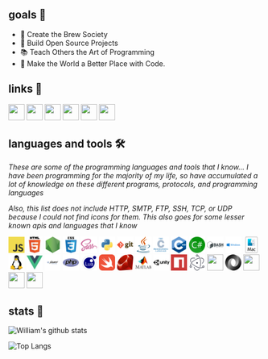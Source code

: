 ## goals 🎯
- 🍺  Create the Brew Society
- 👷  Build Open Source Projects
- 📚  Teach Others the Art of Programming
- 🤖  Make the World a Better Place with Code.


## links 🔗
[<img height="32" width="32" color="#1DA1F2" src="https://cdn.jsdelivr.net/npm/simple-icons@v3/icons/buymeacoffee.svg" />](https://brew-society.com/user/?id=2)
[<img height="32" width="32" color="#1DA1F2" src="https://cdn.jsdelivr.net/npm/simple-icons@v3/icons/apache.svg" />](https://william-mcgonagle.github.io/)
[<img height="32" width="32" color="#1DA1F2" src="https://cdn.jsdelivr.net/npm/simple-icons@v3/icons/github.svg" />](https://github.com/William-McGonagle)
[<img height="32" width="32" color="#1DA1F2" src="https://cdn.jsdelivr.net/npm/simple-icons@v3/icons/instagram.svg" />](https://www.instagram.com/william.mcgonagle/)
[<img height="32" width="32" color="#1DA1F2" src="https://cdn.jsdelivr.net/npm/simple-icons@v3/icons/twitter.svg" />](https://twitter.com/WilliamMcGona11?ref_src=twsrc%5Etfw)
[<img height="32" width="32" color="#1DA1F2" src="https://cdn.jsdelivr.net/npm/simple-icons@v3/icons/npm.svg" />](https://www.npmjs.com/~william_mcgonagle)


## languages and tools 🛠️
*These are some of the programming languages and tools that I know... I have been programming for the majority of my life, so have accumulated a lot of knowledge on these different programs, protocols, and programming languages*

*Also, this list does not include HTTP, SMTP, FTP, SSH, TCP, or UDP because I could not find icons for them. This also goes for some lesser known apis and languages that I know*

<img height="32" src="https://raw.githubusercontent.com/github/explore/80688e429a7d4ef2fca1e82350fe8e3517d3494d/topics/javascript/javascript.png"></img>
<img height="32" src="https://raw.githubusercontent.com/github/explore/80688e429a7d4ef2fca1e82350fe8e3517d3494d/topics/html/html.png"></img>
<img height="32" src="https://raw.githubusercontent.com/github/explore/80688e429a7d4ef2fca1e82350fe8e3517d3494d/topics/nodejs/nodejs.png"></img>
<img height="32" src="https://raw.githubusercontent.com/github/explore/80688e429a7d4ef2fca1e82350fe8e3517d3494d/topics/css/css.png"></img>
<img height="32" src="https://raw.githubusercontent.com/github/explore/80688e429a7d4ef2fca1e82350fe8e3517d3494d/topics/sass/sass.png"></img>
<img height="32" src="https://raw.githubusercontent.com/github/explore/80688e429a7d4ef2fca1e82350fe8e3517d3494d/topics/python/python.png"></img>
<img height="32" src="https://raw.githubusercontent.com/github/explore/80688e429a7d4ef2fca1e82350fe8e3517d3494d/topics/git/git.png"></img>
<img height="32" src="https://raw.githubusercontent.com/github/explore/80688e429a7d4ef2fca1e82350fe8e3517d3494d/topics/java/java.png"></img>
<img height="32" src="https://raw.githubusercontent.com/github/explore/80688e429a7d4ef2fca1e82350fe8e3517d3494d/topics/c/c.png"></img>
<img height="32" src="https://raw.githubusercontent.com/github/explore/80688e429a7d4ef2fca1e82350fe8e3517d3494d/topics/cpp/cpp.png"></img>
<img height="32" src="https://raw.githubusercontent.com/github/explore/80688e429a7d4ef2fca1e82350fe8e3517d3494d/topics/csharp/csharp.png"></img>
<img height="32" src="https://raw.githubusercontent.com/github/explore/80688e429a7d4ef2fca1e82350fe8e3517d3494d/topics/bash/bash.png"></img>
<img height="32" src="https://raw.githubusercontent.com/github/explore/80688e429a7d4ef2fca1e82350fe8e3517d3494d/topics/windows/windows.png"></img>
<img height="32" src="https://raw.githubusercontent.com/github/explore/80688e429a7d4ef2fca1e82350fe8e3517d3494d/topics/macos/macos.png"></img>
<img height="32" src="https://raw.githubusercontent.com/github/explore/80688e429a7d4ef2fca1e82350fe8e3517d3494d/topics/linux/linux.png"></img>
<img height="32" src="https://raw.githubusercontent.com/github/explore/80688e429a7d4ef2fca1e82350fe8e3517d3494d/topics/vue/vue.png"></img>
<img height="32" src="https://raw.githubusercontent.com/github/explore/80688e429a7d4ef2fca1e82350fe8e3517d3494d/topics/jquery/jquery.png"></img>
<img height="32" src="https://raw.githubusercontent.com/github/explore/80688e429a7d4ef2fca1e82350fe8e3517d3494d/topics/php/php.png"></img>
<img height="32" src="https://raw.githubusercontent.com/github/explore/80688e429a7d4ef2fca1e82350fe8e3517d3494d/topics/lua/lua.png"></img>
<img height="32" src="https://raw.githubusercontent.com/github/explore/80688e429a7d4ef2fca1e82350fe8e3517d3494d/topics/swift/swift.png"></img>
<img height="32" src="https://raw.githubusercontent.com/github/explore/80688e429a7d4ef2fca1e82350fe8e3517d3494d/topics/ruby/ruby.png"></img>
<img height="32" src="https://raw.githubusercontent.com/github/explore/80688e429a7d4ef2fca1e82350fe8e3517d3494d/topics/matlab/matlab.png"></img>
<img height="32" src="https://raw.githubusercontent.com/github/explore/80688e429a7d4ef2fca1e82350fe8e3517d3494d/topics/unity/unity.png"></img>
<img height="32" src="https://raw.githubusercontent.com/github/explore/80688e429a7d4ef2fca1e82350fe8e3517d3494d/topics/npm/npm.png"></img>
<img height="32" src="https://raw.githubusercontent.com/github/explore/80688e429a7d4ef2fca1e82350fe8e3517d3494d/topics/electron/electron.png"></img>
<img height="32" width="32" color="#1DA1F2" src="https://cdn.jsdelivr.net/npm/simple-icons@v3/icons/stripe.svg" />
<img height="32" src="https://raw.githubusercontent.com/github/explore/80688e429a7d4ef2fca1e82350fe8e3517d3494d/topics/json/json.png"></img>
<img height="32" width="32" color="#1DA1F2" src="https://cdn.jsdelivr.net/npm/simple-icons@v3/icons/tor.svg" />
<img height="32" width="32" color="#1DA1F2" src="https://cdn.jsdelivr.net/npm/simple-icons@v3/icons/rss.svg" />
<img height="32" width="32" color="#1DA1F2" src="https://cdn.jsdelivr.net/npm/simple-icons@v3/icons/atom.svg" />


## stats 💯
![William's github stats](https://github-readme-stats.vercel.app/api?username=william-mcgonagle&count_private=true&include_all_commits=true&show_icons=true)

![Top Langs](https://github-readme-stats.vercel.app/api/top-langs/?username=william-mcgonagle&layout=compact)
